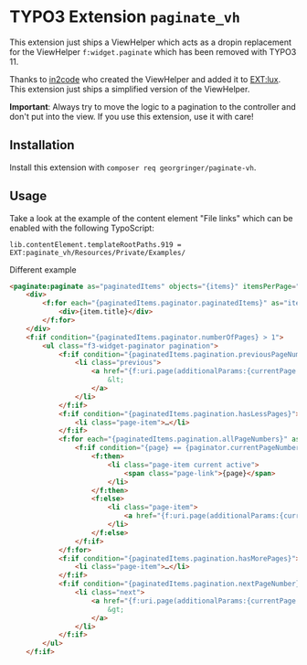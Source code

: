 # TYPO3 Extension `paginate_vh`

This extension just ships a ViewHelper which acts as a dropin replacement for the ViewHelper `f:widget.paginate` which has been removed with TYPO3 11.

Thanks to [in2code](https://www.in2code.de/) who created the ViewHelper and added it to [EXT:lux](https://github.com/in2code-de/luxletter).
This extension just ships a simplified version of the ViewHelper.

**Important**: Always try to move the logic to a pagination to the controller and don't put into the view. If you use this extension, use it with care!

## Installation

Install this extension with `composer req georgringer/paginate-vh`.

## Usage

Take a look at the example of the content element "File links" which can be enabled with the following TypoScript:

```typo3_typoscript
lib.contentElement.templateRootPaths.919 = EXT:paginate_vh/Resources/Private/Examples/
```

Different example

```html
<paginate:paginate as="paginatedItems" objects="{items}" itemsPerPage="8">
    <div>
        <f:for each="{paginatedItems.paginator.paginatedItems}" as="item" iteration="fileIterator">
            <div>{item.title}</div>
        </f:for>
    </div>
    <f:if condition="{paginatedItems.paginator.numberOfPages} > 1">
        <ul class="f3-widget-paginator pagination">
            <f:if condition="{paginatedItems.pagination.previousPageNumber} && {pagination.previousPageNumber} >= {pagination.firstPageNumber}">
                <li class="previous">
                    <a href="{f:uri.page(additionalParams:{currentPage:pagination.previousPageNumber})}" title="previous" class="page-link">
                        &lt;
                    </a>
                </li>
            </f:if>
            <f:if condition="{paginatedItems.pagination.hasLessPages}">
                <li class="page-item">…</li>
            </f:if>
            <f:for each="{paginatedItems.pagination.allPageNumbers}" as="page">
                <f:if condition="{page} == {paginator.currentPageNumber}">
                    <f:then>
                        <li class="page-item current active">
                            <span class="page-link">{page}</span>
                        </li>
                    </f:then>
                    <f:else>
                        <li class="page-item">
                            <a href="{f:uri.page(additionalParams:{currentPage:currentPage:page})}" class="page-link">{page}</a>
                        </li>
                    </f:else>
                </f:if>
            </f:for>
            <f:if condition="{paginatedItems.pagination.hasMorePages}">
                <li class="page-item">…</li>
            </f:if>
            <f:if condition="{paginatedItems.pagination.nextPageNumber} && {pagination.nextPageNumber} <= {pagination.lastPageNumber}">
                <li class="next">
                    <a href="{f:uri.page(additionalParams:{currentPage:pagination.nextPageNumber})}" title="next" class="page-link">
                        &gt;
                    </a>
                </li>
            </f:if>
        </ul>
    </f:if>
```
